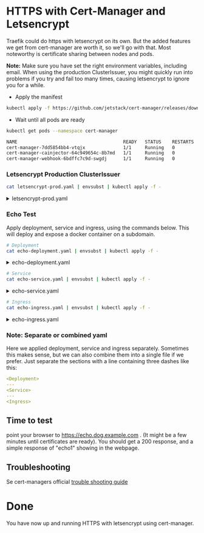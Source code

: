 # HTTPS with Cert-Manager and Letsencrypt

Traefik could do https with letsencrypt on its own. But the added features we get from cert-manager are worth it, so we'll go with that. Most noteworthy is certificate sharing between nodes and pods.

**Note:** Make sure you have set the right environment variables, including email. When using the production ClusterIssuer, you might quickly run into problems if you try and fail too many times, causing letsencrypt to ignore you for a while.

- Apply the manifest

```bash
kubectl apply -f https://github.com/jetstack/cert-manager/releases/download/v1.3.1/cert-manager.yaml
```

- Wait until all pods are ready

```bash
kubectl get pods --namespace cert-manager
```

```bash
NAME                                       READY   STATUS    RESTARTS   AGE
cert-manager-7dd5854bb4-vtqjx              1/1     Running   0          42s
cert-manager-cainjector-64c949654c-8b7md   1/1     Running   0          42s
cert-manager-webhook-6bdffc7c9d-swgdj      1/1     Running   0          42s
```

### Letsencrypt Production ClusterIssuer

```bash
cat letsencrypt-prod.yaml | envsubst | kubectl apply -f -
```

<details>
<summary>letsencrypt-prod.yaml</summary>
```
--8<-- "./manifests/letsencrypt-prod.yaml"
```
</details>

### Echo Test

Apply deployment, service and ingress, using the commands below. This will deploy and expose a docker container on a subdomain.

```bash
# Deployment
cat echo-deployment.yaml | envsubst | kubectl apply -f -
```

<details>
<summary>echo-deployment.yaml</summary>
```
--8<-- "./manifests/echo-deployment.yaml"
```
</details>

```bash
# Service
cat echo-service.yaml | envsubst | kubectl apply -f -
```

<details>
<summary>echo-service.yaml</summary>
```
--8<-- "./manifests/echo-service.yaml"
```
</details>

```bash
# Ingress
cat echo-ingress.yaml | envsubst | kubectl apply -f -
```

<details>
<summary>echo-ingress.yaml</summary>
```
--8<-- "./manifests/echo-ingress.yaml"
```
</details>

### Note: Separate or combined yaml

Here we applied deployment, service and ingress separately. Sometimes this makes sense, but we can also combine them into a single file if we prefer. Just separate the sections with a line containing three dashes like this:

```yaml
<Deployment>
---
<Service>
---
<Ingress>
```

## Time to test

point your browser to <a href="https://echo.dog.example.com" target="_blank">https://echo.dog.example.com</a> . (It might be a few minutes until certificates are ready). You should get a 200 response, and a simple response of "echo1" showing in the webpage.

## Troubleshooting

Se cert-managers official <a href="https://cert-manager.io/docs/faq/acme/" target="_blank">trouble shooting guide</a>

# Done

You have now up and running HTTPS with letsencrypt using cert-manager.
